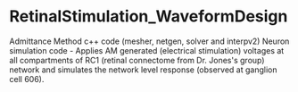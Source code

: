 # RetinalStimulation_WaveformDesign
Admittance Method c++ code (mesher, netgen, solver and interpv2)  Neuron simulation code - Applies AM generated (electrical stimulation) voltages at all compartments of RC1 (retinal connectome from Dr. Jones's group) network and simulates the network level response (observed at ganglion cell 606).
